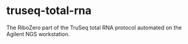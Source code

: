 # truseq-total-rna
The RiboZero part of the TruSeq total RNA protocol automated on the Agilent NGS workstation. 
